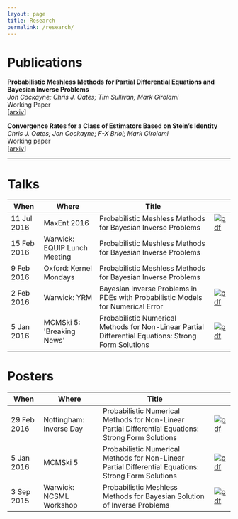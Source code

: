 ```yaml
---
layout: page
title: Research
permalink: /research/
---
```


# Publications

**Probabilistic Meshless Methods for Partial Differential Equations and Bayesian Inverse Problems**  
*Jon Cockayne; Chris J. Oates; Tim Sullivan; Mark Girolami*  
Working Paper  
\[[arxiv](http://arxiv.org/abs/1605.07811)\]

**Convergence Rates for a Class of Estimators Based on Stein’s Identity**  
*Chris J. Oates; Jon Cockayne; F-X Briol; Mark Girolami*  
Working paper  
\[[arxiv](http://arxiv.org/abs/1603.03220)\]

---

# Talks

| **When**		 | **Where**		| **Title**		|            |
|----------------|------------------|---------------|------------|
| 11 Jul 2016    | MaxEnt 2016					| Probabilistic Meshless Methods for Bayesian Inverse Problems | [![pdf]({{site.baseurl}}/images/pdf.png)]({{site.baseurl}}/resources/MaxEnt_2016.pdf) |
| 15 Feb 2016    | Warwick: EQUIP Lunch Meeting	| Probabilistic Meshless Methods for Bayesian Inverse Problems | 
| 9 Feb 2016     | Oxford: Kernel Mondays		| Probabilistic Meshless Methods for Bayesian Inverse Problems |
| 2 Feb 2016     | Warwick: YRM					| Bayesian Inverse Problems in PDEs with Probabilistic Models for Numerical Error | [![pdf]({{site.baseurl}}/images/pdf.png)]({{site.baseurl}}/resources/2016_02_02_YRM.pdf) |
| 5 Jan 2016	 | MCMSki 5: 'Breaking News'	| Probabilistic Numerical Methods for Non-Linear Partial Differential Equations: Strong Form Solutions | [![pdf]({{site.baseurl}}/images/pdf.png)]({{site.baseurl}}/resources/MCMSki_ProbNum_PDEs.pdf) |

# Posters

| **When**		 | **Where**		| **Title**		|            |
|----------------|------------------|---------------|------------|
| 29 Feb 2016	 |	Nottingham: Inverse Day | Probabilistic Numerical Methods for Non-Linear Partial Differential Equations: Strong Form Solutions | [![pdf]({{site.baseurl}}/images/pdf.png)]({{site.baseurl}}/resources/MCMSki-Poster-Portrait.pdf) |
| 5 Jan 2016     | MCMSki 5					| Probabilistic Numerical Methods for Non-Linear Partial Differential Equations: Strong Form Solutions | [![pdf]({{site.baseurl}}/images/pdf.png)]({{site.baseurl}}/resources/MCMSki-Poster-Portrait.pdf) |
| 3 Sep 2015     | Warwick: NCSML Workshop  | Probabilistic Meshless Methods for Bayesian Solution of Inverse Problems | [![pdf]({{site.baseurl}}/images/pdf.png)]({{site.baseurl}}/resources/NCSML2015.pdf) |

